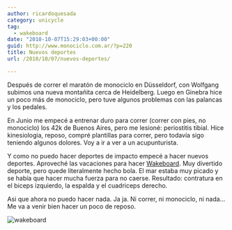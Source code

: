 ```yaml
---
author: ricardoquesada
category: unicycle
tag:
  - wakeboard
date: "2010-10-07T15:29:03+00:00"
guid: http://www.monociclo.com.ar/?p=220
title: Nuevos deportes
url: /2010/10/07/nuevos-deportes/

---
```

Después de correr el maratón de monociclo en Düsseldorf, con Wolfgang subimos una nueva montañita cerca de Heidelberg. Luego en Ginebra hice un poco más de monociclo, pero tuve algunos problemas con las palancas y los pedales.

En Junio me empecé a entrenar duro para correr (correr con pies, no monociclo) los 42k de Buenos Aires, pero me lesioné: periostitis tibial. Hice kinesiologia, reposo, compré plantillas para correr, pero todavía sigo teniendo algunos dolores. Voy a ir a ver a un acupunturista.

Y como no puedo hacer deportes de impacto empecé a hacer nuevos deportes. Aproveché las vacaciones para hacer [Wakeboard](http://en.wikipedia.org/wiki/Wakeboarding). Muy divertido deporte, pero quede literalmente hecho bola. El mar estaba muy picado y se había que hacer mucha fuerza para no caerse. Resultado: contratura en el biceps izquierdo, la espalda y el cuadriceps derecho.

Asi que ahora no puedo hacer nada. Ja ja. Ni correr, ni monociclo, ni nada... Me va a venir bien hacer un poco de reposo.

![wakeboard](/images/nuevos-deportes.jpg)
